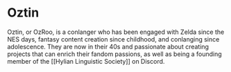 # Oztin

Oztin, or OzRoo, is a conlanger who has been engaged with Zelda since the NES days, fantasy content creation since childhood, and conlanging since adolescence. They are now in their 40s and passionate about creating projects that can enrich their fandom passions, as well as being a founding member of the [[Hylian Linguistic Society]] on Discord.